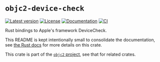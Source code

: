 # `objc2-device-check`

[![Latest version](https://badgen.net/crates/v/objc2-device-check)](https://crates.io/crates/objc2-device-check)
[![License](https://badgen.net/badge/license/MIT/blue)](../LICENSE.txt)
[![Documentation](https://docs.rs/objc2-device-check/badge.svg)](https://docs.rs/objc2-device-check/)
[![CI](https://github.com/madsmtm/objc2/actions/workflows/ci.yml/badge.svg)](https://github.com/madsmtm/objc2/actions/workflows/ci.yml)

Rust bindings to Apple's framework DeviceCheck.

This README is kept intentionally small to consolidate the documentation, see
[the Rust docs](https://docs.rs/objc2-device-check/) for more details on this crate.

This crate is part of the [`objc2` project](https://github.com/madsmtm/objc2),
see that for related crates.
